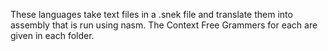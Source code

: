 These languages take text files in a .snek file and translate them into assembly that is run using nasm. 
The Context Free Grammers for each are given in each folder.
